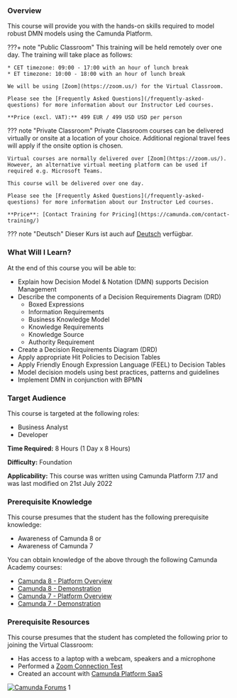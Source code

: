 ### Overview

This course will provide you with the hands-on skills required to model robust DMN models using the Camunda Platform.

???+ note "Public Classroom"
    This training will be held remotely over one day. The training will take place as follows:

    * CET timezone: 09:00 - 17:00 with an hour of lunch break
    * ET timezone: 10:00 - 18:00 with an hour of lunch break

    We will be using [Zoom](https://zoom.us/) for the Virtual Classroom.

    Please see the [Frequently Asked Questions](/frequently-asked-questions) for more information about our Instructor Led courses.

    **Price (excl. VAT):** 499 EUR / 499 USD USD per person

??? note "Private Classroom"
    Private Classroom courses can be delivered virtually or onsite at a location of your choice. Additional regional travel fees will apply if the onsite option is chosen.

    Virtual courses are normally delivered over [Zoom](https://zoom.us/). However, an alternative virtual meeting platform can be used if required e.g. Microsoft Teams.

    This course will be delivered over one day.

    Please see the [Frequently Asked Questions](/frequently-asked-questions) for more information about our Instructor Led courses.

    **Price**: [Contact Training for Pricing](https://camunda.com/contact-training/)

??? note "Deutsch"
    Dieser Kurs ist auch auf [Deutsch](/camunda-dmn-ilt-de) verfügbar.

### What Will I Learn?

At the end of this course you will be able to:

* Explain how Decision Model & Notation (DMN) supports Decision Management
* Describe the components of a Decision Requirements Diagram (DRD)
  * Boxed Expressions
  * Information Requirements
  * Business Knowledge Model
  * Knowledge Requirements
  * Knowledge Source
  * Authority Requirement
* Create a Decision Requirements Diagram (DRD)
* Apply appropriate Hit Policies to Decision Tables
* Apply Friendly Enough Expression Language (FEEL) to Decision Tables
* Model decision models using best practices, patterns and guidelines
* Implement DMN in conjunction with BPMN

### Target Audience

This course is targeted at the following roles:

* Business Analyst
* Developer

**Time Required:** 8 Hours (1 Day x 8 Hours)

**Difficulty:** Foundation

**Applicability:** This course was written using Camunda Platform 7.17 and was last modified on 21st July 2022

### Prerequisite Knowledge

This course presumes that the student has the following prerequisite knowledge:

* Awareness of Camunda 8 or
* Awareness of Camunda 7

You can obtain knowledge of the above through the following Camunda Academy courses:

* [Camunda 8 - Platform Overview](/c8-platform-overview)
* [Camunda 8 - Demonstration](/c8-demonstration)
* [Camunda 7 - Platform Overview](/c7-platform-overview)
* [Camunda 7 - Demonstration](/c7-demonstration)

### Prerequisite Resources

This course presumes that the student has completed the following prior to joining the Virtual Classroom:

* Has access to a laptop with a webcam, speakers and a microphone
* Performed a [Zoom Connection Test](https://zoom.us/test)
* Created an account with [Camunda Platform SaaS](https://signup.camunda.com/accounts)

[![Camunda Forums](https://everpath-course-content.s3-accelerate.amazonaws.com/instructor%2Fdny8xs5ynhap11zaf87r664oy%2Fpublic%2F1694166511%2Fforum-logo.1694166511260.png)](https://forum.camunda.io/)
1
